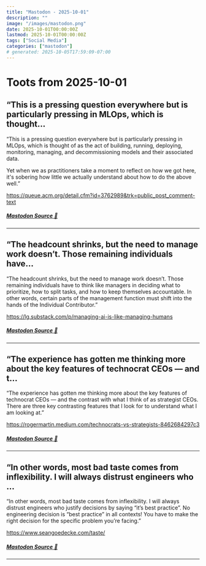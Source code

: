 ```yaml
---
title: "Mastodon - 2025-10-01"
description: ""
image: "/images/mastodon.png"
date: 2025-10-01T00:00:00Z
lastmod: 2025-10-01T00:00:00Z
tags: ["Social Media"]
categories: ["mastodon"]
# generated: 2025-10-05T17:59:09-07:00
---
```


# Toots from 2025-10-01

## “This is a pressing question everywhere but is particularly pressing in MLOps, which is thought...

“This is a pressing question everywhere but is particularly pressing in MLOps, which is thought of as the act of building, running, deploying, monitoring, managing, and decommissioning models and their associated data.

Yet when we as practitioners take a moment to reflect on how we got here, it's sobering how little we actually understand about how to do the above well.”

<https://queue.acm.org/detail.cfm?id=3762989&trk=public_post_comment-text>

##### [Mastodon Source 🐘](https://hachyderm.io/@mweagle/115296644551914525)

---

## “The headcount shrinks, but the need to manage work doesn’t. Those remaining individuals have...

“The headcount shrinks, but the need to manage work doesn’t. Those remaining individuals have to think like managers in deciding what to prioritize, how to split tasks, and how to keep themselves accountable. In other words, certain parts of the management function must shift into the hands of the Individual Contributor.”

<https://lg.substack.com/p/managing-ai-is-like-managing-humans>

##### [Mastodon Source 🐘](https://hachyderm.io/@mweagle/115296588398075007)

---

## “The experience has gotten me thinking more about the key features of technocrat CEOs — and t...

“The experience has gotten me thinking more about the key features of technocrat CEOs — and the contrast with what I think of as strategist CEOs. There are three key contrasting features that I look for to understand what I am looking at.”

<https://rogermartin.medium.com/technocrats-vs-strategists-8462684297c3>

##### [Mastodon Source 🐘](https://hachyderm.io/@mweagle/115296569420105988)

---

## “In other words, most bad taste comes from inflexibility. I will always distrust engineers who ...

“In other words, most bad taste comes from inflexibility. I will always distrust engineers who justify decisions by saying “it’s best practice”. No engineering decision is “best practice” in all contexts! You have to make the right decision for the specific problem you’re facing.”

<https://www.seangoedecke.com/taste/>

##### [Mastodon Source 🐘](https://hachyderm.io/@mweagle/115296279869518664)

---

